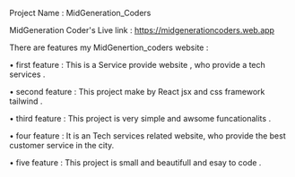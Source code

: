 Project Name : MidGeneration_Coders 

MidGeneration Coder's Live link : https://midgenerationcoders.web.app



There are features my MidGenertion_coders website : 

• first feature : This is a Service provide website , who provide a tech services .

• second feature : This project make by React jsx and css framework tailwind .

• third feature : This project is very simple and awsome funcationalits .

• four feature  : It is an Tech services related website, who provide the best customer service in the city. 

• five feature : This project is small and beautifull and esay to code . 

